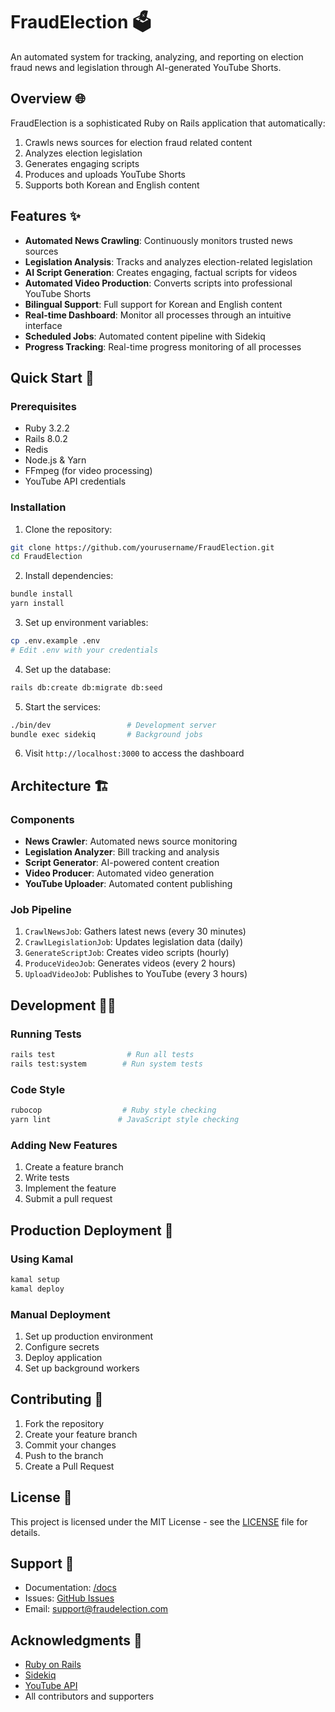 # FraudElection 🗳️

An automated system for tracking, analyzing, and reporting on election fraud news and legislation through AI-generated YouTube Shorts.

## Overview 🌐

FraudElection is a sophisticated Ruby on Rails application that automatically:
1. Crawls news sources for election fraud related content
2. Analyzes election legislation
3. Generates engaging scripts
4. Produces and uploads YouTube Shorts
5. Supports both Korean and English content

## Features ✨

- **Automated News Crawling**: Continuously monitors trusted news sources
- **Legislation Analysis**: Tracks and analyzes election-related legislation
- **AI Script Generation**: Creates engaging, factual scripts for videos
- **Automated Video Production**: Converts scripts into professional YouTube Shorts
- **Bilingual Support**: Full support for Korean and English content
- **Real-time Dashboard**: Monitor all processes through an intuitive interface
- **Scheduled Jobs**: Automated content pipeline with Sidekiq
- **Progress Tracking**: Real-time progress monitoring of all processes

## Quick Start 🚀

### Prerequisites

- Ruby 3.2.2
- Rails 8.0.2
- Redis
- Node.js & Yarn
- FFmpeg (for video processing)
- YouTube API credentials

### Installation

1. Clone the repository:
```bash
git clone https://github.com/yourusername/FraudElection.git
cd FraudElection
```

2. Install dependencies:
```bash
bundle install
yarn install
```

3. Set up environment variables:
```bash
cp .env.example .env
# Edit .env with your credentials
```

4. Set up the database:
```bash
rails db:create db:migrate db:seed
```

5. Start the services:
```bash
./bin/dev                 # Development server
bundle exec sidekiq       # Background jobs
```

6. Visit `http://localhost:3000` to access the dashboard

## Architecture 🏗️

### Components

- **News Crawler**: Automated news source monitoring
- **Legislation Analyzer**: Bill tracking and analysis
- **Script Generator**: AI-powered content creation
- **Video Producer**: Automated video generation
- **YouTube Uploader**: Automated content publishing

### Job Pipeline

1. `CrawlNewsJob`: Gathers latest news (every 30 minutes)
2. `CrawlLegislationJob`: Updates legislation data (daily)
3. `GenerateScriptJob`: Creates video scripts (hourly)
4. `ProduceVideoJob`: Generates videos (every 2 hours)
5. `UploadVideoJob`: Publishes to YouTube (every 3 hours)

## Development 👩‍💻

### Running Tests

```bash
rails test                # Run all tests
rails test:system        # Run system tests
```

### Code Style

```bash
rubocop                  # Ruby style checking
yarn lint               # JavaScript style checking
```

### Adding New Features

1. Create a feature branch
2. Write tests
3. Implement the feature
4. Submit a pull request

## Production Deployment 🚀

### Using Kamal

```bash
kamal setup
kamal deploy
```

### Manual Deployment

1. Set up production environment
2. Configure secrets
3. Deploy application
4. Set up background workers

## Contributing 🤝

1. Fork the repository
2. Create your feature branch
3. Commit your changes
4. Push to the branch
5. Create a Pull Request

## License 📄

This project is licensed under the MIT License - see the [LICENSE](LICENSE) file for details.

## Support 💬

- Documentation: [/docs](/docs)
- Issues: [GitHub Issues](https://github.com/yourusername/FraudElection/issues)
- Email: support@fraudelection.com

## Acknowledgments 🙏

- [Ruby on Rails](https://rubyonrails.org/)
- [Sidekiq](https://sidekiq.org/)
- [YouTube API](https://developers.google.com/youtube)
- All contributors and supporters
